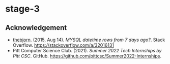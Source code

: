 # stage-3

## Acknowledgement
- [thebjorn](https://stackoverflow.com/users/75103/thebjorn). (2015, Aug 14). *MYSQL datetime rows from 7 days ago?*. Stack Overflow. https://stackoverflow.com/a/32016131
- Pitt Computer Science Club. (2021). *Summer 2022 Tech Internships by Pitt CSC*. GitHub. https://github.com/pittcsc/Summer2022-Internships.
